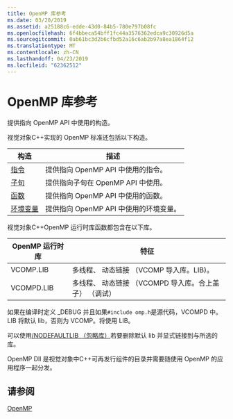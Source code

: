 ```yaml
---
title: OpenMP 库参考
ms.date: 03/20/2019
ms.assetid: a25188c6-edde-43d0-84b5-780e797b08fc
ms.openlocfilehash: 6f4bbeca54bff1fc44a3576362edca9c30926d5a
ms.sourcegitcommit: 0ab61bc3d2b6cfbd52a16c6ab2b97a8ea1864f12
ms.translationtype: MT
ms.contentlocale: zh-CN
ms.lasthandoff: 04/23/2019
ms.locfileid: "62362512"
---
```

# <a name="openmp-library-reference"></a>OpenMP 库参考

提供指向 OpenMP API 中使用的构造。

视觉对象C++实现的 OpenMP 标准还包括以下构造。

|构造|描述|
|---------------|-----------------|
|[指令](openmp-directives.md)|提供指向 OpenMP API 中使用的指令。|
|[子句](openmp-directives.md)|提供指向子句在 OpenMP API 中使用。|
|[函数](openmp-functions.md)|提供指向 OpenMP API 中使用的函数。|
|[环境变量](openmp-environment-variables.md)|提供指向 OpenMP API 中使用的环境变量。|

视觉对象C++OpenMP 运行时库函数都包含在以下库。

|OpenMP 运行时库|特征|
|------------------------------|---------------------|
|VCOMP.LIB|多线程、 动态链接 （VCOMP 导入库。LIB)。|
|VCOMPD.LIB|多线程、 动态链接 （VCOMPD 导入库。合上盖子） （调试）|

如果在编译时定义 _DEBUG 并且如果`#include omp.h`是源代码，VCOMPD 中。LIB 将默认 lib，否则为 VCOMP。将使用 LIB。

可以使用[/NODEFAULTLIB （忽略库）](../../../build/reference/nodefaultlib-ignore-libraries.md)若要删除默认 lib 并显式链接到与所选的库。

OpenMP Dll 是视觉对象中C++可再发行组件的目录并需要随使用 OpenMP 的应用程序一起分发。

## <a name="see-also"></a>请参阅

[OpenMP](../../../parallel/openmp/openmp-in-visual-cpp.md)